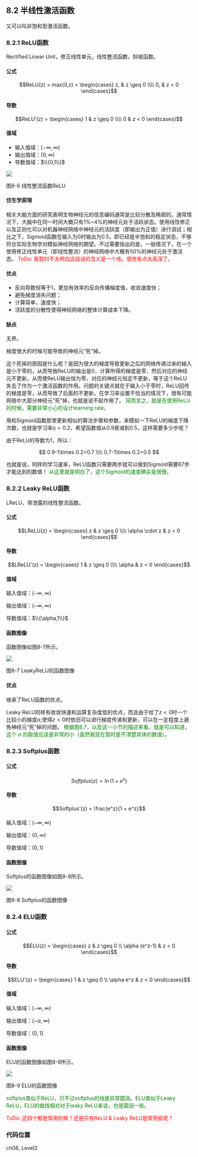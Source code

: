 <!--Copyright © Microsoft Corporation. All rights reserved.
  适用于[License](https://github.com/Microsoft/ai-edu/blob/master/LICENSE.md)版权许可-->

## 8.2 半线性激活函数

又可以叫非饱和型激活函数。

### 8.2.1 ReLU函数 

Rectified Linear Unit，修正线性单元，线性整流函数，斜坡函数。

#### 公式

$$ReLU(z) = max(0,z) = \begin{cases} 
  z, & z \geq 0 \\\\ 
  0, & z < 0 
\end{cases}$$

#### 导数

$$ReLU'(z) = \begin{cases} 1 & z \geq 0 \\\\ 0 & z < 0 \end{cases}$$

#### 值域

- 输入值域：$(-\infty, \infty)$
- 输出值域：$(0,\infty)$
- 导数值域：$\\{0,1\\}$

<img src="../Images/8/relu.png"/>

图8-6 线性整流函数ReLU

#### 仿生学原理

相关大脑方面的研究表明生物神经元的信息编码通常是比较分散及稀疏的。通常情况下，大脑中在同一时间大概只有1%~4%的神经元处于活跃状态。使用线性修正以及正则化可以对机器神经网络中神经元的活跃度（即输出为正值）进行调试；相比之下，Sigmoid函数在输入为0时输出为0.5，即已经是半饱和的稳定状态，不够符合实际生物学对模拟神经网络的期望。不过需要指出的是，一般情况下，在一个使用修正线性单元（即线性整流）的神经网络中大概有50%的神经元处于激活态。 <font color="red"> ToDo: 我暂时不太明白这段话的含义是一个啥。感觉有点太高深了。</font>

#### 优点

- 反向导数恒等于1，更加有效率的反向传播梯度值，收敛速度快；
- 避免梯度消失问题；
- 计算简单，速度快；
- 活跃度的分散性使得神经网络的整体计算成本下降。

#### 缺点

无界。

梯度很大的时候可能导致的神经元“死”掉。

这个死掉的原因是什么呢？是因为很大的梯度导致更新之后的网络传递过来的输入是小于零的，从而导致ReLU的输出是0，计算所得的梯度是零，然后对应的神经元不更新，从而使ReLU输出恒为零，对应的神经元恒定不更新，等于这个ReLU失去了作为一个激活函数的作用。问题的关键点就在于输入小于零时，ReLU回传的梯度是零，从而导致了后面的不更新。在学习率设置不恰当的情况下，很有可能网络中大部分神经元“死”掉，也就是说不起作用了。<font color="green"> 简而言之，就是在使用ReLU的时候，需要非常小心的设计learning rate。</font>

用和Sigmoid函数那里更新相似的算法步骤和参数，来模拟一下ReLU的梯度下降次数，也就是学习率$\eta = 0.2$，希望函数值从0.9衰减到0.5，这样需要多少步呢？

由于ReLU的导数为1，所以：

$$
0.9-1\times 0.2=0.7 \\\\
0.7-1\times 0.2=0.5
$$

也就是说，同样的学习速率，ReLU函数只需要两步就可以做到Sigmoid需要67步才能达到的数值！<font color="green"> 从这里就是明白了，这个Sigmoid的速度确实是很慢。</font>

### 8.2.2 Leaky ReLU函数

LReLU，带泄露的线性整流函数。

#### 公式

$$LReLU(z) = \begin{cases} z & z \geq 0 \\\\ \alpha \cdot z & z < 0 \end{cases}$$

#### 导数

$$LReLU'(z) = \begin{cases} 1 & z \geq 0 \\\\ \alpha & z < 0 \end{cases}$$

#### 值域

输入值域：$(-\infty, \infty)$

输出值域：$(-\infty,\infty)$

导数值域：$\\{\alpha,1\\}$

#### 函数图像

函数图像如图8-7所示。

<img src="../Images/8/leakyRelu.png"/>

图8-7 LeakyReLU的函数图像

#### 优点

继承了ReLU函数的优点。

Leaky ReLU同样有收敛快速和运算复杂度低的优点，而且由于给了$z<0$时一个比较小的梯度$\alpha$,使得$z<0$时依旧可以进行梯度传递和更新，可以在一定程度上避免神经元“死”掉的问题。<font color="green"> 根据图8.7，以及这一小节的描述来看，就是可以知道，这个 $\alpha$ 的取值应该是非常的小（虽然我现在暂时是不清楚具体的数值）。</font>

### 8.2.3 Softplus函数

#### 公式

$$Softplus(z) = \ln (1 + e^z)$$

#### 导数

$$Softplus'(z) = \frac{e^z}{1 + e^z}$$

#### 

输入值域：$(-\infty, \infty)$

输出值域：$(0,\infty)$

导数值域：$(0,1)$

#### 函数图像

Softplus的函数图像如图8-8所示。

<img src="../Images/8/softplus.png"/>

图8-8 Softplus的函数图像

### 8.2.4 ELU函数

#### 公式

$$ELU(z) = \begin{cases} z & z \geq 0 \\ \alpha (e^z-1) & z < 0 \end{cases}$$

#### 导数

$$ELU'(z) = \begin{cases} 1 & z \geq 0 \\ \alpha e^z & z < 0 \end{cases}$$

#### 值域

输入值域：$(-\infty, \infty)$

输出值域：$(-\alpha,\infty)$

导数值域：$(0,1]$

#### 函数图像

ELU的函数图像如图8-9所示。

<img src="../Images/8/elu.png"/>

图8-9 ELU的函数图像

<font color="green"> softplus类似于ReLU，只不过softplus的线是非常圆润。ELU类似于Leaky ReLU，ELU的曲线相对对于leaky ReLU来说，也是圆润一些。</font>

<font color="red"> ToDo: 这四个都是常用的嘛？还是只有ReLU & Leaky ReLU是常用扽呢？</font>

### 代码位置

ch08, Level2
